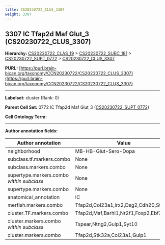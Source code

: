 ```yaml
---
title: CS20230722_CLUS_3307
weight: 3307
---
```

## 3307 IC Tfap2d Maf Glut_3 (CS20230722_CLUS_3307)
<b>Hierarchy: </b>
[CS20230722_CLAS_19](../CS20230722_CLAS_19) >
[CS20230722_SUBC_181](../CS20230722_SUBC_181) >
[CS20230722_SUPT_0772](../CS20230722_SUPT_0772) >
[CS20230722_CLUS_3307](../CS20230722_CLUS_3307)

**PURL:** [https://purl.brain-bican.org/taxonomy/CCN20230722/CS20230722_CLUS_3307](https://purl.brain-bican.org/taxonomy/CCN20230722/CS20230722_CLUS_3307)

---


**Labelset:** cluster (Rank: 0)

**Parent Cell Set:** 0772 IC Tfap2d Maf Glut_3 ([CS20230722_SUPT_0772](../CS20230722_SUPT_0772))



**Cell Ontology Term:** 

[MARKER GENES.]: #


---

[TRANSFERRED ANNOTATIONS.]: #


[AUTHOR ANNOTATION FIELDS.]: #


**Author annotation fields:**

| Author annotation | Value |
|-------------------|-------|
|neighborhood|MB-HB-Glut-Sero-Dopa|
|subclass.tf.markers.combo|None|
|subclass.markers.combo|None|
|supertype.markers.combo _within subclass_|None|
|supertype.markers.combo|None|
|anatomical_annotation|IC|
|merfish.markers.combo|Tfap2d,Col23a1,Irx2,Dsg2,Cdh20,Stxbp6|
|cluster.TF.markers.combo|Tfap2d,Maf,Barhl1,Nr2f1,Foxp2,Ebf3|
|cluster.markers.combo _within subclass_|Tspear,Ntng2,Gulp1,Syt10|
|cluster.markers.combo|Tfap2d,Stk32a,Col23a1,Gulp1|

